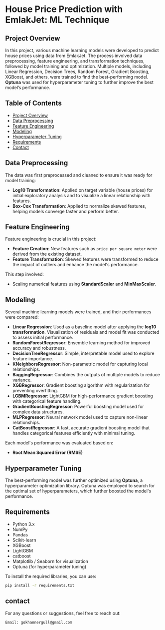 # House Price Prediction with EmlakJet: ML Technique
#### 
## Project Overview
In this project, various machine learning models were developed to predict house prices using data from EmlakJet. The process involved data preprocessing, feature engineering, and transformation techniques, followed by model training and optimization. Multiple models, including Linear Regression, Decision Trees, Random Forest, Gradient Boosting, XGBoost, and others, were trained to find the best-performing model. **Optuna** was used for hyperparameter tuning to further improve the best model’s performance.

## Table of Contents
- [Project Overview](#project-overview)
- [Data Preprocessing](#data-preprocessing)
- [Feature Engineering](#feature-engineering)
- [Modeling](#modeling)
- [Hyperparameter Tuning](#hyperparameter-tuning)
- [Requirements](#requirements)
- [Contact](#contact)

## Data Preprocessing
The data was first preprocessed and cleaned to ensure it was ready for model training:
- **Log10 Transformation**: Applied on target variable (house prices) for initial exploratory analysis and to visualize a linear relationship with features.
- **Box-Cox Transformation**: Applied to normalize skewed features, helping models converge faster and perform better.

## Feature Engineering
Feature engineering is crucial in this project:
- **Feature Creation**: New features such as `price per square meter` were derived from the existing dataset.
- **Feature Transformation**: Skewed features were transformed to reduce the impact of outliers and enhance the model's performance.
  
This step involved:
- Scaling numerical features using **StandardScaler** and **MinMaxScaler**.

## Modeling
Several machine learning models were trained, and their performances were compared:
- **Linear Regression**: Used as a baseline model after applying the **log10 transformation**. Visualization of residuals and model fit was conducted to assess initial performance.
- **RandomForestRegressor**: Ensemble learning method for improved accuracy and robustness.
- **DecisionTreeRegressor**: Simple, interpretable model used to explore feature importance.
- **KNeighborsRegressor**: Non-parametric model for capturing local relationships.
- **BaggingRegressor**: Combines the outputs of multiple models to reduce variance.
- **XGBRegressor**: Gradient boosting algorithm with regularization for preventing overfitting.
- **LGBMRegressor**: LightGBM for high-performance gradient boosting with categorical feature handling.
- **GradientBoostingRegressor**: Powerful boosting model used for complex data structures.
- **MLPRegressor**: Neural network model used to capture non-linear relationships.
- **CatBoostRegressor**: A fast, accurate gradient boosting model that handles categorical features efficiently with minimal tuning.

Each model's performance was evaluated based on:
- **Root Mean Squared Error (RMSE)**

## Hyperparameter Tuning
The best-performing model was further optimized using **Optuna**, a hyperparameter optimization library. Optuna was employed to search for the optimal set of hyperparameters, which further boosted the model's performance.

## Requirements
- Python 3.x
- NumPy
- Pandas
- Scikit-learn
- XGBoost
- LightGBM
- catboost
- Matplotlib / Seaborn for visualization
- Optuna (for hyperparameter tuning)

To install the required libraries, you can use:
```bash
pip install -r requirements.txt
```
## contact
For any questions or suggestions, feel free to reach out:
```bash
Email: gokhannergull@gmail.com
```
